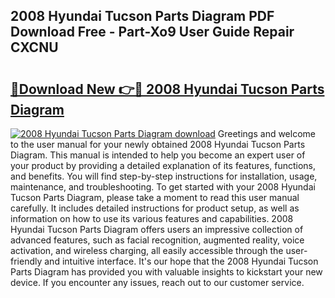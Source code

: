 ## 2008 Hyundai Tucson Parts Diagram PDF Download Free - Part-Xo9 User Guide Repair CXCNU

# <h2><a href="http://dfpdoko.blite.top/?on=2008+Hyundai+Tucson+Parts+Diagram">🔗Download New 👉🔴 2008 Hyundai Tucson Parts Diagram</a></h2>

[![2008 Hyundai Tucson Parts Diagram download](https://i.imgur.com/lujVjoI.png)](http://dfpdoko.blite.top/?on=2008+Hyundai+Tucson+Parts+Diagram)
Greetings and welcome to the user manual for your newly obtained 2008 Hyundai Tucson Parts Diagram. This manual is intended to help you become an expert user of your product by providing a detailed explanation of its features, functions, and benefits. You will find step-by-step instructions for installation, usage, maintenance, and troubleshooting. To get started with your 2008 Hyundai Tucson Parts Diagram, please take a moment to read this user manual carefully. It includes detailed instructions for product setup, as well as information on how to use its various features and capabilities. 2008 Hyundai Tucson Parts Diagram offers users an impressive collection of advanced features, such as facial recognition, augmented reality, voice activation, and wireless charging, all easily accessible through the user-friendly and intuitive interface. It's our hope that the 2008 Hyundai Tucson Parts Diagram has provided you with valuable insights to kickstart your new device. If you encounter any issues, reach out to our customer service.
